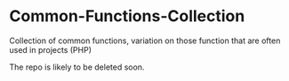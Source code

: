 # Common-Functions-Collection
Collection of common functions, variation on those function that are often used in projects (PHP)


The repo is likely to be deleted soon. 
